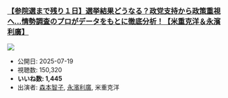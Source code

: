 ### [【参院選まで残り１日】選挙結果どうなる？政党支持から政策重視へ...情勢調査のプロがデータをもとに徹底分析！【米重克洋＆永濱利廣】](https://www.youtube.com/watch?v=JQNV6vQbou8)
[![](https://img.youtube.com/vi/JQNV6vQbou8/sddefault.jpg)](https://www.youtube.com/watch?v=JQNV6vQbou8)
-   公開日: 2025-07-19
-   視聴数: 150,320
-   **いいね数: 1,445**
-   出演者: [森本智子](/rehacq_fan/people/森本智子 "wikilink"), [永濱利廣](/rehacq_fan/people/永濱利廣 "wikilink"), 米重克洋
